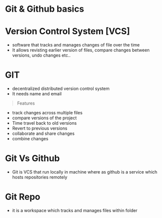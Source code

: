 # Git &amp; Github basics

# Version Control System [VCS]
- software that tracks and manages changes of file over the time
- It allows revisting earlier version of files, compare changes between versions, undo changes etc..

# GIT
- decentralized distributed version control system
- It needs name and email

> Features
- track changes across multiple files
- compare versions of the project
- Time travel back to old versions
- Revert to previous versions
- collaborate and share changes
- combine changes

# Git Vs Github
- Git is VCS that run locally in machine where as github is a service which hosts repositories remotely

# Git Repo
- it is a workspace which tracks and manages files within folder
